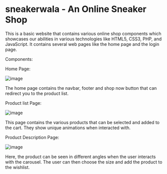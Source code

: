# sneakerwala - An Online Sneaker Shop
This is a basic website that contains various online shop components which showcases our abilities in various technologies like HTML5, CSS3, PHP, and JavaScript. It contains several web pages like the home page and the login page.

Components: 

Home Page:

![image](https://user-images.githubusercontent.com/64376922/113172602-30530a00-9266-11eb-9aca-895391744fbb.png)

The home page contains the navbar, footer and shop now button that can redirect you to the product list.

Product list Page:

![image](https://user-images.githubusercontent.com/64376922/113173652-3bf30080-9267-11eb-8ac1-256f28e3d61e.png)

This page contains the various products that can be selected and added to the cart. They show unique animations when interacted with.

Product Description Page:

![image](https://user-images.githubusercontent.com/64376922/113173358-eae30c80-9266-11eb-970a-53cd9b1ad666.png)

Here, the product can be seen in different angles when the user interacts with the carousel. The user can then choose the size and add the product to the wishlist.

